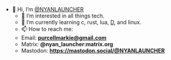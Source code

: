 - 👋 Hi, I’m [@NYANLAUNCHER](https://github.com/NYANLAUNCHER)                                                                                                                                                                             
  - 👀 I’m interested in all things tech.                                                                                                                                                                                                   
  - 🌱 I’m currently learning c, rust, lua, [D](https://dlang.org/), and linux.                                                                                                                                                             
  - 📫 How to reach me:                                                                                                                                                                                                                     
  - Email: **purcellmarkie@gmail.com**                                                                                                                                                                                                    
  - Matrix: **@nyan_launcher:matrix.org**                                                                                                                                                                                                                  
  - Mastodon: **https://mastodon.social/@NYANLAUNCHER**
